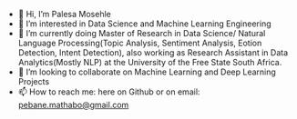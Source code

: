 - 👋 Hi, I’m Palesa Mosehle
- 👀 I’m interested in Data Science and Machine Learning Engineering
- 🌱 I’m currently doing Master of Research in Data Science/ Natural Language Processing(Topic Analysis, Sentiment Analysis, Eotion Detection, Intent Detection), also working as Research Assistant in Data Analytics(Mostly NLP) at the University of the Free State South Africa.
- 💞️ I’m looking to collaborate on Machine Learning and Deep Learning Projects
- 📫 How to reach me: here on Github or on email: pebane.mathabo@gmail.com

<!---
PebaneMathabo/PebaneMathabo is a ✨ special ✨ repository because its `README.md` (this file) appears on your GitHub profile.
You can click the Preview link to take a look at your changes.
--->
